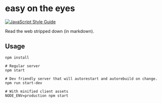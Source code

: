 # easy on the eyes

[![JavaScript Style Guide](https://img.shields.io/badge/code%20style-standard-brightgreen.svg)](http://standardjs.com/)

Read the web stripped down (in markdown).

## Usage

    npm install

    # Regular server
    npm start

    # Dev friendly server that will autorestart and autorebuild on change.
    npm run start-dev

    # With minified client assets
    NODE_ENV=production npm start
